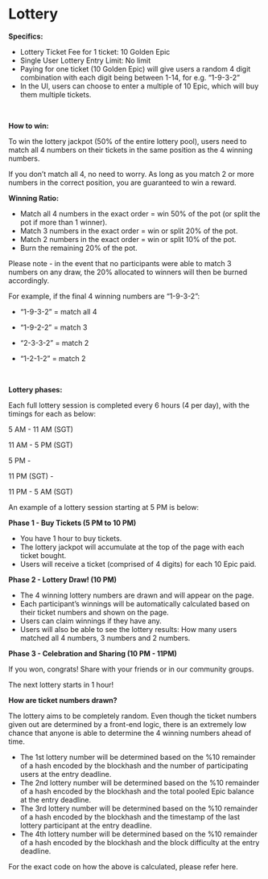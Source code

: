 # Lottery

**Specifics:**

* Lottery Ticket Fee for 1 ticket: 10 Golden Epic
* Single User Lottery Entry Limit: No limit
* Paying for one ticket \(10 Golden Epic\) will give users a random 4 digit combination with each digit being between 1-14, for e.g. “1-9-3-2”
* In the UI, users can choose to enter a multiple of 10 Epic, which will buy them multiple tickets.

**​**

**How to win:**

To win the lottery jackpot \(50% of the entire lottery pool\), users need to match all 4 numbers on their tickets in the same position as the 4 winning numbers.

If you don’t match all 4, no need to worry. As long as you match 2 or more numbers in the correct position, you are guaranteed to win a reward.

**Winning Ratio:**

* Match all 4 numbers in the exact order = win 50% of the pot \(or split the pot if more than 1 winner\).
* Match 3 numbers in the exact order = win or split 20% of the pot.
* Match 2 numbers in the exact order = win or split 10% of the pot.
* Burn the remaining 20% of the pot.

Please note - in the event that no participants were able to match 3 numbers on any draw, the 20% allocated to winners will then be burned accordingly.

For example, if the final 4 winning numbers are “1-9-3-2”:

- “1-9-3-2” = match all 4

- “1-9-2-2” = match 3

- “2-3-3-2” = match 2

- “1-2-1-2” = match 2

​

**Lottery phases:**

Each full lottery session is completed every 6 hours \(4 per day\), with the timings for each as below:

5 AM - 11 AM \(SGT\)

11 AM - 5 PM \(SGT\)

5 PM -

11 PM \(SGT\) -

11 PM - 5 AM \(SGT\)

An example of a lottery session starting at 5 PM is below:

**Phase 1 - Buy Tickets \(5 PM to 10 PM\)**

* You have 1 hour to buy tickets.
* The lottery jackpot will accumulate at the top of the page with each ticket bought.
* Users will receive a ticket \(comprised of 4 digits\) for each 10 Epic paid.

**Phase 2 - Lottery Draw! \(10 PM\)**

* The 4 winning lottery numbers are drawn and will appear on the page.
* Each participant’s winnings will be automatically calculated based on their ticket numbers and shown on the page.
* Users can claim winnings if they have any.
* Users will also be able to see the lottery results: How many users matched all 4 numbers, 3 numbers and 2 numbers.

**Phase 3 - Celebration and Sharing \(10 PM - 11PM\)**

If you won, congrats! Share with your friends or in our community groups.

The next lottery starts in 1 hour!

**How are ticket numbers drawn?**

The lottery aims to be completely random. Even though the ticket numbers given out are determined by a front-end logic, there is an extremely low chance that anyone is able to determine the 4 winning numbers ahead of time.

* The 1st lottery number will be determined based on the %10 remainder of a hash encoded by the blockhash and the number of participating users at the entry deadline.
* The 2nd lottery number will be determined based on the %10 remainder of a hash encoded by the blockhash and the total pooled Epic balance at the entry deadline.
* The 3rd lottery number will be determined based on the %10 remainder of a hash encoded by the blockhash and the timestamp of the last lottery participant at the entry deadline.
* The 4th lottery number will be determined based on the %10 remainder of a hash encoded by the blockhash and the block difficulty at the entry deadline.

For the exact code on how the above is calculated, please refer here.

